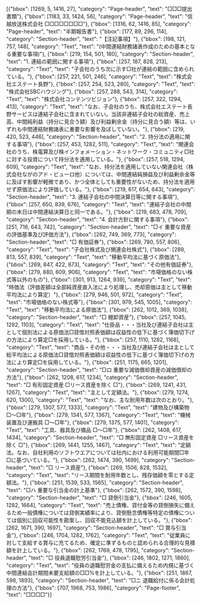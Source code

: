 [{"bbox": [1269, 5, 1416, 27], "category": "Page-header", "text": "□□□提出書類"}, {"bbox": [1183, 33, 1424, 56], "category": "Page-header", "text": "信越放送株式会社 □□□□□□□□"}, {"bbox": [1316, 62, 1416, 85], "category": "Page-header", "text": "半期報告書"}, {"bbox": [177, 89, 296, 114], "category": "Section-header", "text": "【注記事項】"}, {"bbox": [198, 121, 757, 148], "category": "Text", "text": "(中間連結財務諸表作成のための基本となる重要な事項)"}, {"bbox": [219, 154, 501, 180], "category": "Section-header", "text": "1. 連結の範囲に関する事項"}, {"bbox": [257, 187, 828, 213], "category": "Text", "text": "子会社のうち次に示す□社が連結の範囲に含められている。"}, {"bbox": [257, 221, 501, 246], "category": "Text", "text": "株式会社エステート長野"}, {"bbox": [257, 254, 523, 280], "category": "Text", "text": "株式会社SBCハウジング"}, {"bbox": [257, 288, 543, 314], "category": "Text", "text": "株式会社コンテンツビジョン"}, {"bbox": [257, 322, 1294, 413], "category": "Text", "text": "なお、子会社のうち、株式会社エステート長野サービスは連結子会社に含まれていない。当該非連結子会社の総資産、売上高、中間純利益（持分に見合う額）及び利益剰余金（持分に見合う額）等は、いずれも中間連結財務諸表に重要な影響を及ぼしていない。"}, {"bbox": [219, 420, 523, 446], "category": "Section-header", "text": "2. 持分法の適用に関する事項"}, {"bbox": [257, 453, 1282, 511], "category": "Text", "text": "関連会社のうち、株電算及び株インフォメーション・ネットワーク・コミュニティ□社に対する投資について持分法を適用している。"}, {"bbox": [257, 518, 1294, 609], "category": "Text", "text": "なお、持分法を適用していない関連会社（株式会社ながのアド・ビューロ他）については、中間連結純損益及び利益剰余金等に及ぼす影響が軽微であり、かつ全体としても重要性がないため、持分法を適用せず原価法により評価している。"}, {"bbox": [219, 617, 654, 643], "category": "Section-header", "text": "3. 連結子会社の中間決算日等に関する事項"}, {"bbox": [257, 650, 839, 676], "category": "Text", "text": "連結子会社の中間期の末日は中間連結決算日と同一である。"}, {"bbox": [219, 683, 478, 709], "category": "Section-header", "text": "4. 会計方針に関する事項"}, {"bbox": [251, 716, 643, 742], "category": "Section-header", "text": "□イ 重要な資産の評価基準及び評価方法"}, {"bbox": [262, 749, 369, 773], "category": "Section-header", "text": "□ 有価証券"}, {"bbox": [269, 780, 557, 806], "category": "Text", "text": "子会社株式及び関連会社株式"}, {"bbox": [289, 813, 557, 839], "category": "Text", "text": "移動平均法に基づく原価法"}, {"bbox": [269, 847, 422, 873], "category": "Text", "text": "その他有価証券"}, {"bbox": [279, 880, 609, 906], "category": "Text", "text": "市場価格のない株式等以外のもの"}, {"bbox": [301, 913, 1264, 939], "category": "Text", "text": "時価法（評価差額は全部純資産直入法により処理し、売却原価は主として移動平均法により算定）"}, {"bbox": [279, 946, 501, 972], "category": "Text", "text": "市場価格のない株式等"}, {"bbox": [301, 979, 545, 1005], "category": "Text", "text": "移動平均法による原価法"}, {"bbox": [262, 1012, 369, 1038], "category": "Section-header", "text": "□ 棚卸資産"}, {"bbox": [257, 1045, 1282, 1103], "category": "Text", "text": "仕掛品・・・当社及び連結子会社は主として個別法による原価法□貸借対照表価額は収益性の低下に基づく簿価切下げの方法により算定□を採用している。"}, {"bbox": [257, 1110, 1282, 1168], "category": "Text", "text": "商品・その他・・・当社及び連結子会社は主として総平均法による原価法□貸借対照表価額は収益性の低下に基づく簿価切下げの方法により算定□を採用している。"}, {"bbox": [251, 1175, 665, 1201], "category": "Section-header", "text": "□ロ 重要な減価償却資産の減価償却の方法"}, {"bbox": [262, 1208, 617, 1234], "category": "Section-header", "text": "□ 有形固定資産 □リース資産を除く □"}, {"bbox": [269, 1241, 431, 1267], "category": "Text", "text": "主として定額法。"}, {"bbox": [279, 1274, 620, 1300], "category": "Text", "text": "なお、主な耐用年数は次のとおり。"}, {"bbox": [279, 1307, 577, 1333], "category": "Text", "text": "建物及び構築物 □〜□年"}, {"bbox": [279, 1341, 577, 1367], "category": "Text", "text": "機械装置及び運搬具 □〜□年"}, {"bbox": [279, 1375, 577, 1401], "category": "Text", "text": "工具、器具及び備品 □〜□年"}, {"bbox": [262, 1408, 617, 1434], "category": "Section-header", "text": "□ 無形固定資産 □リース資産を除く □"}, {"bbox": [269, 1441, 1255, 1467], "category": "Text", "text": "定額法。なお、自社利用のソフトウエアについては社内における利用可能期間□年 □に基づいている。"}, {"bbox": [262, 1474, 390, 1499], "category": "Section-header", "text": "□ リース資産"}, {"bbox": [269, 1506, 828, 1532], "category": "Text", "text": "リース期間を耐用年数とし、残存価額を零とする定額法。"}, {"bbox": [251, 1539, 533, 1565], "category": "Section-header", "text": "□ハ 重要な引当金の計上基準"}, {"bbox": [262, 1572, 390, 1598], "category": "Section-header", "text": "□ 貸倒引当金"}, {"bbox": [246, 1605, 1282, 1664], "category": "Text", "text": "売上債権、貸付金等の貸倒損失に備えるため一般債権については貸倒実績率により、貸倒懸念債権等特定の債権については個別に回収可能性を勘案し、回収不能見込額を計上している。"}, {"bbox": [262, 1671, 390, 1697], "category": "Section-header", "text": "□ 賞与引当金"}, {"bbox": [246, 1704, 1282, 1762], "category": "Text", "text": "従業員に対して支給する賞与に充てるため、確定に準ずるものと認められる合理的な見積額を計上している。"}, {"bbox": [262, 1769, 478, 1795], "category": "Section-header", "text": "□ 役員退職慰労引当金"}, {"bbox": [246, 1802, 1271, 1860], "category": "Text", "text": "役員の退職慰労金の支払に備えるため内規に基づく中間連結会計期間未要支給額の□□%を計上している。"}, {"bbox": [251, 1867, 598, 1893], "category": "Section-header", "text": "□ニ 退職給付に係る会計処理の方法"}, {"bbox": [707, 1968, 753, 1986], "category": "Page-footer", "text": "□□□□"}]